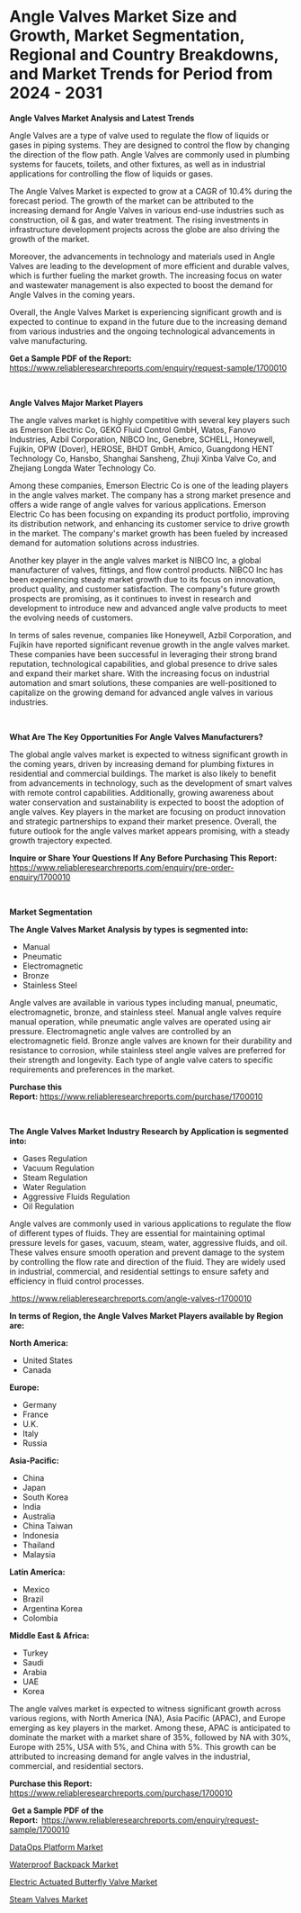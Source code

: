 <p><h1>Angle Valves Market Size and Growth, Market Segmentation, Regional and Country Breakdowns, and Market Trends for Period from 2024 -  2031</h1></p><p><strong>Angle Valves Market Analysis and Latest Trends</strong></p>
<p><p>Angle Valves are a type of valve used to regulate the flow of liquids or gases in piping systems. They are designed to control the flow by changing the direction of the flow path. Angle Valves are commonly used in plumbing systems for faucets, toilets, and other fixtures, as well as in industrial applications for controlling the flow of liquids or gases.</p><p>The Angle Valves Market is expected to grow at a CAGR of 10.4% during the forecast period. The growth of the market can be attributed to the increasing demand for Angle Valves in various end-use industries such as construction, oil & gas, and water treatment. The rising investments in infrastructure development projects across the globe are also driving the growth of the market.</p><p>Moreover, the advancements in technology and materials used in Angle Valves are leading to the development of more efficient and durable valves, which is further fueling the market growth. The increasing focus on water and wastewater management is also expected to boost the demand for Angle Valves in the coming years.</p><p>Overall, the Angle Valves Market is experiencing significant growth and is expected to continue to expand in the future due to the increasing demand from various industries and the ongoing technological advancements in valve manufacturing.</p></p>
<p><strong>Get a Sample PDF of the Report:&nbsp;</strong> <a href="https://www.reliableresearchreports.com/enquiry/request-sample/1700010">https://www.reliableresearchreports.com/enquiry/request-sample/1700010</a></p>
<p>&nbsp;</p>
<p><strong>Angle Valves Major Market Players</strong></p>
<p><p>The angle valves market is highly competitive with several key players such as Emerson Electric Co, GEKO Fluid Control GmbH, Watos, Fanovo Industries, Azbil Corporation, NIBCO Inc, Genebre, SCHELL, Honeywell, Fujikin, OPW (Dover), HEROSE, BHDT GmbH, Amico, Guangdong HENT Technology Co, Hansbo, Shanghai Sansheng, Zhuji Xinba Valve Co, and Zhejiang Longda Water Technology Co.</p><p>Among these companies, Emerson Electric Co is one of the leading players in the angle valves market. The company has a strong market presence and offers a wide range of angle valves for various applications. Emerson Electric Co has been focusing on expanding its product portfolio, improving its distribution network, and enhancing its customer service to drive growth in the market. The company's market growth has been fueled by increased demand for automation solutions across industries.</p><p>Another key player in the angle valves market is NIBCO Inc, a global manufacturer of valves, fittings, and flow control products. NIBCO Inc has been experiencing steady market growth due to its focus on innovation, product quality, and customer satisfaction. The company's future growth prospects are promising, as it continues to invest in research and development to introduce new and advanced angle valve products to meet the evolving needs of customers.</p><p>In terms of sales revenue, companies like Honeywell, Azbil Corporation, and Fujikin have reported significant revenue growth in the angle valves market. These companies have been successful in leveraging their strong brand reputation, technological capabilities, and global presence to drive sales and expand their market share. With the increasing focus on industrial automation and smart solutions, these companies are well-positioned to capitalize on the growing demand for advanced angle valves in various industries.</p></p>
<p>&nbsp;</p>
<p><strong>What Are The Key Opportunities For Angle Valves Manufacturers?</strong></p>
<p><p>The global angle valves market is expected to witness significant growth in the coming years, driven by increasing demand for plumbing fixtures in residential and commercial buildings. The market is also likely to benefit from advancements in technology, such as the development of smart valves with remote control capabilities. Additionally, growing awareness about water conservation and sustainability is expected to boost the adoption of angle valves. Key players in the market are focusing on product innovation and strategic partnerships to expand their market presence. Overall, the future outlook for the angle valves market appears promising, with a steady growth trajectory expected.</p></p>
<p><strong>Inquire or Share Your Questions If Any Before Purchasing This Report:</strong> <a href="https://www.reliableresearchreports.com/enquiry/pre-order-enquiry/1700010">https://www.reliableresearchreports.com/enquiry/pre-order-enquiry/1700010</a></p>
<p>&nbsp;</p>
<p><strong>Market Segmentation</strong></p>
<p><strong>The Angle Valves Market Analysis by types is segmented into:</strong></p>
<p><ul><li>Manual</li><li>Pneumatic</li><li>Electromagnetic</li><li>Bronze</li><li>Stainless Steel</li></ul></p>
<p><p>Angle valves are available in various types including manual, pneumatic, electromagnetic, bronze, and stainless steel. Manual angle valves require manual operation, while pneumatic angle valves are operated using air pressure. Electromagnetic angle valves are controlled by an electromagnetic field. Bronze angle valves are known for their durability and resistance to corrosion, while stainless steel angle valves are preferred for their strength and longevity. Each type of angle valve caters to specific requirements and preferences in the market.</p></p>
<p><strong>Purchase this Report:&nbsp;</strong><a href="https://www.reliableresearchreports.com/purchase/1700010">https://www.reliableresearchreports.com/purchase/1700010</a></p>
<p>&nbsp;</p>
<p><strong>The Angle Valves Market Industry Research by Application is segmented into:</strong></p>
<p><ul><li>Gases Regulation</li><li>Vacuum Regulation</li><li>Steam Regulation</li><li>Water Regulation</li><li>Aggressive Fluids Regulation</li><li>Oil Regulation</li></ul></p>
<p><p>Angle valves are commonly used in various applications to regulate the flow of different types of fluids. They are essential for maintaining optimal pressure levels for gases, vacuum, steam, water, aggressive fluids, and oil. These valves ensure smooth operation and prevent damage to the system by controlling the flow rate and direction of the fluid. They are widely used in industrial, commercial, and residential settings to ensure safety and efficiency in fluid control processes.</p></p>
<p><a href="https://www.reliableresearchreports.com/angle-valves-r1700010">&nbsp;https://www.reliableresearchreports.com/angle-valves-r1700010</a></p>
<p><strong>In terms of Region, the Angle Valves Market Players available by Region are:</strong></p>
<p>
    <p> <strong> North America: </strong>
        <ul>
            <li>United States</li>
            <li>Canada</li>
        </ul>
        </p> 
    <p> <strong> Europe: </strong>
        <ul>
            <li>Germany</li>
            <li>France</li>
            <li>U.K.</li>
            <li>Italy</li>
            <li>Russia</li>
        </ul>
        </p> 
    <p> <strong> Asia-Pacific: </strong>
        <ul>
            <li>China</li>
            <li>Japan</li>
            <li>South Korea</li>
            <li>India</li>
            <li>Australia</li>
            <li>China Taiwan</li>
            <li>Indonesia</li>
            <li>Thailand</li>
            <li>Malaysia</li>
        </ul>
        </p> 
    <p> <strong> Latin America: </strong>
        <ul>
            <li>Mexico</li>
            <li>Brazil</li>
            <li>Argentina Korea</li>
            <li>Colombia</li>
        </ul>
        </p> 
    <p> <strong> Middle East & Africa: </strong>
        <ul>
            <li>Turkey</li>
            <li>Saudi</li>
            <li>Arabia</li>
            <li>UAE</li>
            <li>Korea</li>
        </ul>
    </p>
    </p>
<p><p>The angle valves market is expected to witness significant growth across various regions, with North America (NA), Asia Pacific (APAC), and Europe emerging as key players in the market. Among these, APAC is anticipated to dominate the market with a market share of 35%, followed by NA with 30%, Europe with 25%, USA with 5%, and China with 5%. This growth can be attributed to increasing demand for angle valves in the industrial, commercial, and residential sectors.</p></p>
<p><strong>Purchase this Report: </strong><a href="https://www.reliableresearchreports.com/purchase/1700010">https://www.reliableresearchreports.com/purchase/1700010</a></p>
<p>&nbsp;<strong>Get a Sample PDF of the Report:&nbsp;&nbsp;</strong><a href="https://www.reliableresearchreports.com/enquiry/request-sample/1700010">https://www.reliableresearchreports.com/enquiry/request-sample/1700010</a></p>
<p><strong></strong></p>
<p><p><a href="https://www.linkedin.com/pulse/dataops-platform-market-trends-analysis-forecasted-period-2024-2031-1xale">DataOps Platform Market</a></p><p><a href="https://www.linkedin.com/pulse/waterproof-backpack-market-exploring-share-trends-future-growth-wplyf">Waterproof Backpack Market</a></p><p><a href="https://github.com/wusalecollins540tpqoz/Market-Research-Report-List-2/blob/main/electric-actuated-butterfly-valve-market.md">Electric Actuated Butterfly Valve Market</a></p><p><a href="https://github.com/pjcfca/Market-Research-Report-List-2/blob/main/steam-valves-market.md">Steam Valves Market</a></p></p>